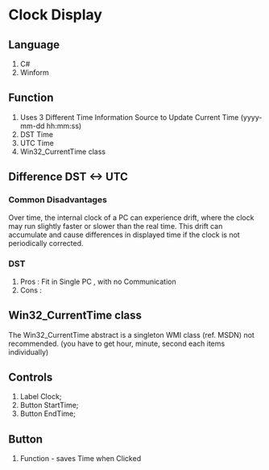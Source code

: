 # Clock Display

## Language
1. C#
2. Winform




## Function
1. Uses 3 Different Time Information Source to Update Current Time (yyyy-mm-dd hh:mm:ss)
2. DST Time 
3. UTC Time 
4. Win32_CurrentTime class

## Difference DST <-> UTC
### Common Disadvantages
Over time, the internal clock of a PC can experience drift, where the clock may run slightly faster or slower than the real time. This drift can accumulate and cause differences in displayed time if the clock is not periodically corrected.

### DST
1. Pros : Fit in Single PC , with no Communication
2. Cons : 

## Win32_CurrentTime class

The Win32_CurrentTime abstract is a singleton WMI class (ref. MSDN)
not recommended. (you have to get hour, minute, second each items individually)

## Controls

1. Label Clock;
2. Button StartTime;
3. Button EndTime;



## Button
1. Function - saves Time when Clicked
